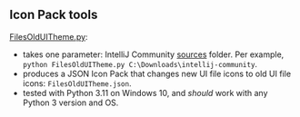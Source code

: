 ## Icon Pack tools

[FilesOldUITheme.py](FilesOldUITheme.py):  
- takes one parameter: IntelliJ Community [sources](https://github.com/JetBrains/intellij-community) folder. Per example, `python FilesOldUITheme.py C:\Downloads\intellij-community`.
- produces a JSON Icon Pack that changes new UI file icons to old UI file icons: `FilesOldUITheme.json`.
- tested with Python 3.11 on Windows 10, and *should* work with any Python 3 version and OS.

